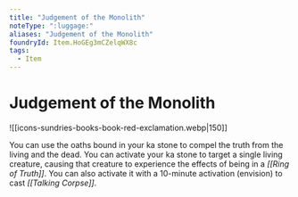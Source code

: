 ```yaml
---
title: "Judgement of the Monolith"
noteType: ":luggage:"
aliases: "Judgement of the Monolith"
foundryId: Item.HoGEg3mCZelqWX8c
tags:
  - Item
---
```


# Judgement of the Monolith
![[icons-sundries-books-book-red-exclamation.webp|150]]

You can use the oaths bound in your ka stone to compel the truth from the living and the dead. You can activate your ka stone to target a single living creature, causing that creature to experience the effects of being in a _[[Ring of Truth]]_. You can also activate it with a 10-minute activation (envision) to cast _[[Talking Corpse]]_.

